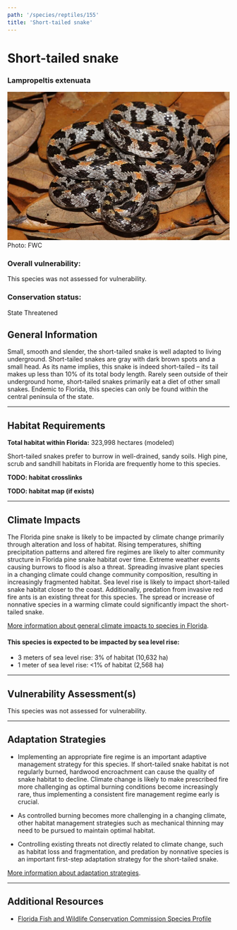 ```yaml
---
path: '/species/reptiles/155'
title: 'Short-tailed snake'
---
```


# Short-tailed snake

### Lampropeltis extenuata

<div id="TopSection">

<div class="header-photo"><img src="155.jpg" alt="Photo for Short-tailed snake"/>
<figcaption>Photo: FWC</figcaption></div>

<div>

### Overall vulnerability:

This species was not assessed for vulnerability.

### Conservation status:

State Threatened

</div>
</div>

## General Information

Small, smooth and slender, the short-tailed snake is well adapted to living underground.  Short-tailed snakes are gray with dark brown spots and a small head.  As its name implies, this snake is indeed short-tailed – its tail makes up less than 10% of its total body length.  Rarely seen outside of their underground home, short-tailed snakes primarily eat a diet of other small snakes.  Endemic to Florida, this species can only be found within the central peninsula of the state.

<hr />

## Habitat Requirements

**Total habitat within Florida:** 323,998 hectares (modeled)

Short-tailed snakes prefer to burrow in well-drained, sandy soils. High pine, scrub and sandhill habitats in Florida are frequently home to this species.

**TODO: habitat crosslinks**

**TODO: habitat map (if exists)**

<hr />

## Climate Impacts

The Florida pine snake is likely to be impacted by climate change primarily through alteration and loss of habitat.  Rising temperatures, shifting precipitation patterns and altered fire regimes are likely to alter community structure in Florida pine snake habitat over time.  Extreme weather events causing burrows to flood is also a threat.  Spreading invasive plant species in a changing climate could change community composition, resulting in increasingly fragmented habitat.  Sea level rise is likely to impact short-tailed snake habitat closer to the coast.  Additionally, predation from invasive red fire ants is an existing threat for this species.  The spread or increase of nonnative species in a warming climate could significantly impact the short-tailed snake.

[More information about general climate impacts to species in Florida](/impacts/species).


#### This species is expected to be impacted by sea level rise:

- 3 meters of sea level rise: 3% of habitat (10,632 ha)
- 1 meter of sea level rise: <1% of habitat (2,568 ha)
    

<hr />

## Vulnerability Assessment(s)

This species was not assessed for vulnerability.

<hr />

## Adaptation Strategies

- Implementing an appropriate fire regime is an important adaptive management strategy for this species.  If short-tailed snake habitat is not regularly burned, hardwood encroachment can cause the quality of snake habitat to decline.  Climate change is likely to make prescribed fire more challenging as optimal burning conditions become increasingly rare, thus implementing a consistent fire management regime early is crucial.

- As controlled burning becomes more challenging in a changing climate, other habitat management strategies such as mechanical thinning may need to be pursued to maintain optimal habitat.

- Controlling existing threats not directly related to climate change, such as habitat loss and fragmentation, and predation by nonnative species is an important first-step adaptation strategy for the short-tailed snake.

[More information about adaptation strategies](/strategies).

<hr />


## Additional Resources

- [Florida Fish and Wildlife Conservation Commission Species Profile](https://myfwc.com/wildlifehabitats/profiles/reptiles/snakes/short-tailed-snake/)
